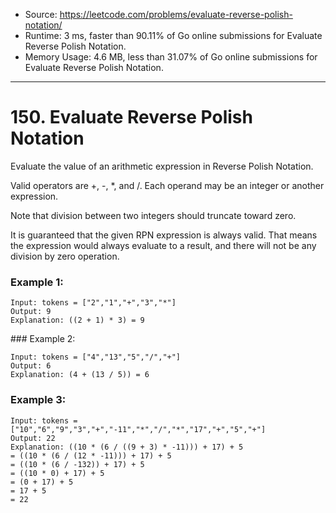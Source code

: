 - Source: https://leetcode.com/problems/evaluate-reverse-polish-notation/
- Runtime: 3 ms, faster than 90.11% of Go online submissions for Evaluate Reverse Polish Notation.
- Memory Usage: 4.6 MB, less than 31.07% of Go online submissions for Evaluate Reverse Polish Notation.
---
# 150. Evaluate Reverse Polish Notation


Evaluate the value of an arithmetic expression in Reverse Polish Notation.

Valid operators are +, -, *, and /. Each operand may be an integer or another expression.

Note that division between two integers should truncate toward zero.

It is guaranteed that the given RPN expression is always valid. That means the expression would always evaluate to a result, and there will not be any division by zero operation.


### Example 1:

```
Input: tokens = ["2","1","+","3","*"]
Output: 9
Explanation: ((2 + 1) * 3) = 9
```


### Example 2:

```
Input: tokens = ["4","13","5","/","+"]
Output: 6
Explanation: (4 + (13 / 5)) = 6
```


### Example 3:

```
Input: tokens = ["10","6","9","3","+","-11","*","/","*","17","+","5","+"]
Output: 22
Explanation: ((10 * (6 / ((9 + 3) * -11))) + 17) + 5
= ((10 * (6 / (12 * -11))) + 17) + 5
= ((10 * (6 / -132)) + 17) + 5
= ((10 * 0) + 17) + 5
= (0 + 17) + 5
= 17 + 5
= 22
```
